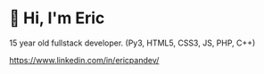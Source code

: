 # 👋 Hi, I'm Eric

15 year old fullstack developer. (Py3, HTML5, CSS3, JS, PHP, C++)<br>

https://www.linkedin.com/in/ericpandev/
